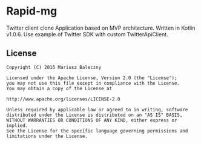 # Rapid-mg

Twitter client clone Application based on MVP architecture. Written in Kotlin v1.0.6.
Use example of Twitter SDK with custom TwitterApiClient.

License
-------
    Copyright (C) 2016 Mariusz Baleczny
    
    Licensed under the Apache License, Version 2.0 (the "License");
    you may not use this file except in compliance with the License.
    You may obtain a copy of the License at
    
    http://www.apache.org/licenses/LICENSE-2.0
    
    Unless required by applicable law or agreed to in writing, software
    distributed under the License is distributed on an "AS IS" BASIS,
    WITHOUT WARRANTIES OR CONDITIONS OF ANY KIND, either express or implied.
    See the License for the specific language governing permissions and
    limitations under the License.
